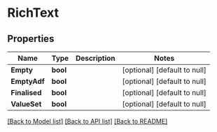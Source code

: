 # RichText

## Properties
Name | Type | Description | Notes
------------ | ------------- | ------------- | -------------
**Empty** | **bool** |  | [optional] [default to null]
**EmptyAdf** | **bool** |  | [optional] [default to null]
**Finalised** | **bool** |  | [optional] [default to null]
**ValueSet** | **bool** |  | [optional] [default to null]

[[Back to Model list]](../README.md#documentation-for-models) [[Back to API list]](../README.md#documentation-for-api-endpoints) [[Back to README]](../README.md)

